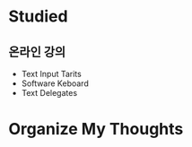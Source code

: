 # Studied

## 온라인 강의
- Text Input Tarits
- Software Keboard
- Text Delegates

# Organize My Thoughts

